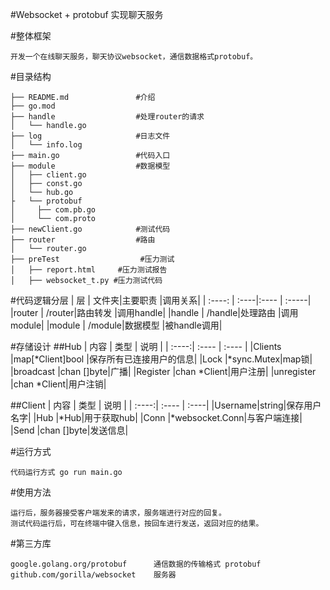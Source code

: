 #Websocket + protobuf 实现聊天服务

#整体框架
```
开发一个在线聊天服务，聊天协议websocket，通信数据格式protobuf。
```

#目录结构
```
├── README.md               #介绍
├── go.mod
├── handle                  #处理router的请求
│   └── handle.go
├── log                     #日志文件
│   └── info.log
├── main.go                 #代码入口
├── module                  #数据模型
│   ├── client.go
│   ├── const.go
│   └── hub.go
├   └── protobuf                        
│     ├── com.pb.go
│     └── com.proto
├── newClient.go            #测试代码
├── router                  #路由
│   └── router.go
├── preTest                  #压力测试
│   ├── report.html     #压力测试报告
│   ├── websocket_t.py #压力测试代码

```

#代码逻辑分层
| 层     | 文件夹|主要职责 |调用关系|
| :----: | :----|:---- | :-----|
|router  | /router|路由转发 |调用handle|
|handle  | /handle|处理路由 |调用module|
|module  | /module|数据模型 |被handle调用|

#存储设计
##Hub
| 内容 | 类型 |  说明 |
| :----:| :---- | :---- |
|Clients |map[*Client]bool |保存所有已连接用户的信息|
|Lock |*sync.Mutex|map锁|
|broadcast  |chan []byte|广播|
|Register   |chan *Client|用户注册|
|unregister |chan *Client|用户注销|

##Client
| 内容 | 类型 |  说明 |
| :----:| :---- | :----|
|Username|string|保存用户名字|
|Hub |*Hub|用于获取hub|
|Conn |*websocket.Conn|与客户端连接|
|Send |chan []byte|发送信息|

#运行方式

```
代码运行方式 go run main.go
```

#使用方法
```
运行后，服务器接受客户端发来的请求，服务端进行对应的回复。
测试代码运行后，可在终端中键入信息，按回车进行发送，返回对应的结果。
```

#第三方库

```
google.golang.org/protobuf      通信数据的传输格式 protobuf
github.com/gorilla/websocket    服务器
```